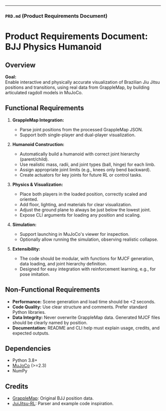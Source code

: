 
---

### `PRD.md` (Product Requirements Document)

# Product Requirements Document: BJJ Physics Humanoid

## Overview

**Goal:**  
Enable interactive and physically accurate visualization of Brazilian Jiu Jitsu positions and transitions, using real data from GrappleMap, by building articulated ragdoll models in MuJoCo.

## Functional Requirements

1. **GrappleMap Integration:**
   - Parse joint positions from the processed GrappleMap JSON.
   - Support both single-player and dual-player visualization.

2. **Humanoid Construction:**
   - Automatically build a humanoid with correct joint hierarchy (parent/child).
   - Use realistic mass, radii, and joint types (ball, hinge) for each limb.
   - Assign appropriate joint limits (e.g., knees only bend backward).
   - Create actuators for key joints for future RL or control tasks.

3. **Physics & Visualization:**
   - Place both players in the loaded position, correctly scaled and oriented.
   - Add floor, lighting, and materials for clear visualization.
   - Adjust the ground plane to always be just below the lowest joint.
   - Expose CLI arguments for loading any position and scaling.

4. **Simulation:**
   - Support launching in MuJoCo's viewer for inspection.
   - Optionally allow running the simulation, observing realistic collapse.

5. **Extensibility:**
   - The code should be modular, with functions for MJCF generation, data loading, and joint hierarchy definition.
   - Designed for easy integration with reinforcement learning, e.g., for pose imitation.

## Non-Functional Requirements

- **Performance:** Scene generation and load time should be <2 seconds.
- **Code Quality:** Use clear structure and comments. Prefer standard Python libraries.
- **Data Integrity:** Never overwrite GrappleMap data. Generated MJCF files should be clearly named by position.
- **Documentation:** README and CLI help must explain usage, credits, and expected outputs.

## Dependencies

- Python 3.8+
- [MuJoCo](https://mujoco.readthedocs.io/) (>=2.3)
- NumPy

## Credits

- [GrappleMap](https://github.com/Eelis/GrappleMap): Original BJJ position data.
- [JuiJitsu-RL](https://github.com/amorsi1/JuiJitsu-RL): Parser and example code inspiration.
